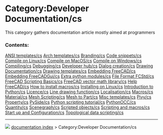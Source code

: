 # Category:Developer Documentation/cs
This category gathers documentation article mostly aimed at programmers

### Contents:

    
  [ANSI templates/cs](ANSI_templates/cs.md)                             [Arch templates/cs](Arch_templates/cs.md)                           [Branding/cs](Branding/cs.md)
  [Code snippets/cs](Code_snippets/cs.md)                               [Compile on Linux/cs](Compile_on_Linux/cs.md)                       [Compile on MacOS/cs](Compile_on_MacOS/cs.md)
  [Compile on Windows/cs](Compile_on_Windows/cs.md)                     [Compiling/cs](Compiling/cs.md)                                     [Debugging/cs](Debugging/cs.md)
  [Developer hub/cs](Developer_hub/cs.md)                               [Dialog creation/cs](Dialog_creation/cs.md)                         [Drawing Documentation/cs](Drawing_Documentation/cs.md)
  [Drawing templates/cs](Drawing_templates/cs.md)                       [Embedding FreeCAD/cs](Embedding_FreeCAD/cs.md)                     [Embedding FreeCADGui/cs](Embedding_FreeCADGui/cs.md)
  [Extra python modules/cs](Extra_python_modules/cs.md)                 [File Format FCStd/cs](File_Format_FCStd/cs.md)                     [FreeCAD Scripting Basics/cs](FreeCAD_Scripting_Basics/cs.md)
  [FreeCAD vector math library/cs](FreeCAD_vector_math_library/cs.md)   [Help FreeCAD/cs](Help_FreeCAD/cs.md)                               [How to install macros/cs](How_to_install_macros/cs.md)
  [Installing on Linux/cs](Installing_on_Linux/cs.md)                   [Introduction to Python/cs](Introduction_to_Python/cs.md)           [Licence/cs](Licence/cs.md)
  [Line drawing function/cs](Line_drawing_function/cs.md)               [Localisation/cs](Localisation/cs.md)                               [Macros/cs](Macros/cs.md)
  [Material/cs](Material/cs.md)                                         [Mesh Scripting/cs](Mesh_Scripting/cs.md)                           [Mesh to Part/cs](Mesh_to_Part/cs.md)
  [Misc templates/cs](Misc_templates/cs.md)                             [Pivy/cs](Pivy/cs.md)                                               [Property/cs](Property/cs.md)
  [PySide/cs](PySide/cs.md)                                             [Python scripting tutorial/cs](Python_scripting_tutorial/cs.md)     [PythonOCC/cs](PythonOCC/cs.md)
  [Quantity/cs](Quantity/cs.md)                                         [Scenegraph/cs](Scenegraph/cs.md)                                   [Scripted objects/cs](Scripted_objects/cs.md)
  [Scripting and macros/cs](Scripting_and_macros/cs.md)                 [Start up and Configuration/cs](Start_up_and_Configuration/cs.md)   [Topological data scripting/cs](Topological_data_scripting/cs.md)



---
![](images/Right_arrow.png) [documentation index](../README.md) > Category:Developer Documentation/cs
